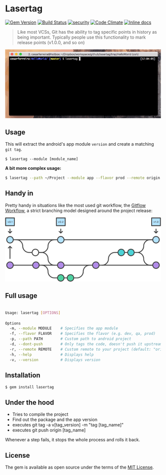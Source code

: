 # Lasertag
[![Gem Version](https://badge.fury.io/rb/lasertag.svg)](https://badge.fury.io/rb/lasertag) [![Build Status](https://travis-ci.org/cesarferreira/lasertag.svg?branch=master)](https://travis-ci.org/cesarferreira/lasertag)  [![security](https://hakiri.io/github/cesarferreira/lasertag/master.svg)](https://hakiri.io/github/cesarferreira/lasertag/master) [![Code Climate](https://codeclimate.com/github/cesarferreira/lasertag/badges/gpa.svg)](https://codeclimate.com/github/cesarferreira/lasertag) [![Inline docs](http://inch-ci.org/github/cesarferreira/lasertag.svg?branch=master)](http://inch-ci.org/github/cesarferreira/lasertag)

> Like most VCSs, Git has the ability to tag specific points in history as being important. Typically people use this functionality to mark release points (v1.0.0, and so on)

<!-- Match your CVS tags with your android versions with laser speed! -->

<p align="center">
<img src="extras/terminal.gif" />
</p>


## Usage

This will extract the android's app module `version` and create a matching `git tag`.

    $ lasertag --module [module_name]



<b>A bit more complex usage:</b>

```bash
$ lasertag --path ~/Project --module app --flavor prod --remote origin
```

## Handy in

Pretty handy in situations like the most used git workflow, the [Gitflow Workflow](https://www.atlassian.com/git/tutorials/comparing-workflows/gitflow-workflow), a strict branching model designed around the project release:

<p align="center">
<img src="extras/gitflow.png" />
</p>

## Full usage
```bash

Usage: lasertag [OPTIONS]

Options
  -m, --module MODULE    # Specifies the app module
  -f, --flavor FLAVOR    # Specifies the flavor (e.g. dev, qa, prod)
  -p, --path PATH        # Custom path to android project
  -d, --dont-push        # Only tags the code, doesn't push it upstream
  -r, --remote REMOTE    # Custom remote to your project (default: "origin")
  -h, --help             # Displays help
  -v, --version          # Displays version

```

## Installation

    $ gem install lasertag

## Under the hood

- Tries to compile the project
- Find out the package and the app version
- executes git tag -a v[tag_version] -m "tag [tag_name]"
- executes git push origin [tag_name]

Whenever a step fails, it stops the whole process and rolls it back.

## License

The gem is available as open source under the terms of the [MIT License](http://opensource.org/licenses/MIT).


